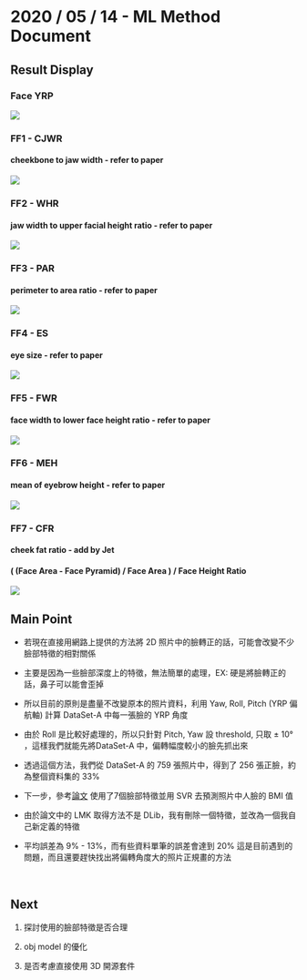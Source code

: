 # 2020 / 05 / 14 - ML Method Document

## Result Display

### Face YRP
![](https://i.imgur.com/B2Mzhg8.jpg)

### FF1 - CJWR
#### cheekbone to jaw width - refer to paper
![](https://i.imgur.com/TVmhLe8.jpg)

### FF2 - WHR
#### jaw width to upper facial height ratio - refer to paper
![](https://i.imgur.com/kdzdvr4.jpg)

### FF3 - PAR
#### perimeter to area ratio - refer to paper
![](https://i.imgur.com/jJY1GzE.jpg)

### FF4 - ES
#### eye size - refer to paper
![](https://i.imgur.com/MiJ193M.jpg)

### FF5 - FWR
#### face width to lower face height ratio - refer to paper
![](https://i.imgur.com/wsxHv3k.jpg)

### FF6 - MEH
#### mean of eyebrow height - refer to paper
![](https://i.imgur.com/bRUsLAF.jpg)

### FF7 - CFR
#### cheek fat ratio - add by Jet
#### ( (Face Area - Face Pyramid) / Face Area ) / Face Height Ratio
![](https://i.imgur.com/abfl4G2.jpg)

## Main Point
- 若現在直接用網路上提供的方法將 2D 照片中的臉轉正的話，可能會改變不少臉部特徵的相對關係

- 主要是因為一些臉部深度上的特徵，無法簡單的處理，EX: 硬是將臉轉正的話，鼻子可以能會歪掉

- 所以目前的原則是盡量不改變原本的照片資料，利用 Yaw, Roll, Pitch (YRP 偏航軸) 計算 DataSet-A 中每一張臉的 YRP 角度

- 由於 Roll 是比較好處理的，所以只針對 Pitch, Yaw 設 threshold, 只取 ± 10° ，這樣我們就能先將DataSet-A 中，偏轉幅度較小的臉先抓出來

- 透過這個方法，我們從 DataSet-A 的 759 張照片中，得到了 256 張正臉，約為整個資料集的 33%

- 下一步，參考[論文](https://hackmd.io/i2RKj4fhR8OJO0qv55Wa-w) 使用了7個臉部特徵並用 SVR 去預測照片中人臉的 BMI 值

- 由於論文中的 LMK 取得方法不是 DLib，我有刪除一個特徵，並改為一個我自己新定義的特徵

- 平均誤差為 9% - 13%，而有些資料單筆的誤差會達到 20% 這是目前遇到的問題，而且還要趕快找出將偏轉角度大的照片正規畫的方法

<br>

## Next
1. 探討使用的臉部特徵是否合理

2. obj model 的優化

3. 是否考慮直接使用 3D 開源套件

<br>
